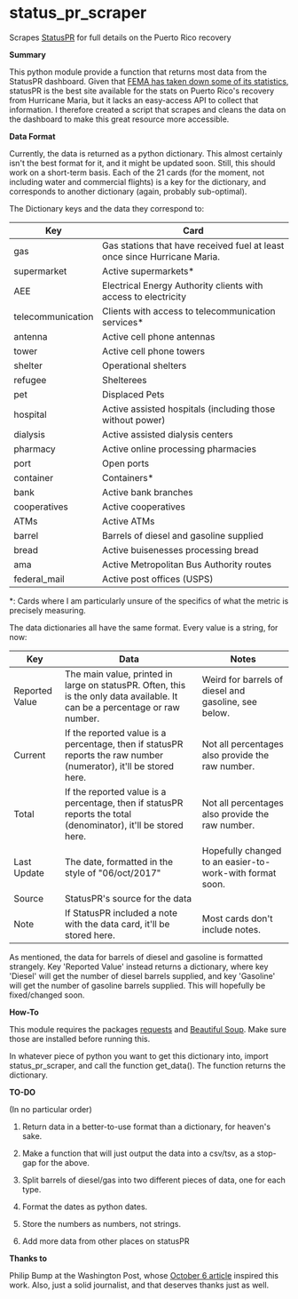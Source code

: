 # status_pr_scraper
Scrapes <a href=status.pr>StatusPR</a> for full details on the Puerto Rico recovery

<b>Summary</b>

This python module provide a function that returns most data from the StatusPR dashboard. Given that 
<a href="https://www.theatlantic.com/politics/archive/2017/10/why-did-fema-remove-stats-about-puerto-ricos-recovery/542343/">FEMA has taken down some of its statistics</a>,
statusPR is the best site available for the stats on Puerto Rico's recovery from Hurricane Maria, but it lacks an easy-access API to collect that information.
I therefore created a script that scrapes and cleans the data on the dashboard to make this great resource more accessible.

<b>Data Format</b>

Currently, the data is returned as a python dictionary. This almost certainly isn't the best format for it, and it might be updated soon.
Still, this should work on a short-term basis.
Each of the 21 cards (for the moment, not including water and commercial flights) is a key for the dictionary, and corresponds to another dictionary (again, probably sub-optimal).

The Dictionary keys and the data they correspond to:

Key | Card
--- | ---
gas | Gas stations that have received fuel at least once since Hurricane Maria.
supermarket | Active supermarkets*
AEE | Electrical Energy Authority clients with access to electricity
telecommunication | Clients with access to telecommunication services*
antenna | Active cell phone antennas
tower | Active cell phone towers
shelter | Operational shelters
refugee | Shelterees
pet | Displaced Pets
hospital | Active assisted hospitals (including those without power)
dialysis | Active assisted dialysis centers
pharmacy | Active online processing pharmacies
port | Open ports
container | Containers*
bank | Active bank branches
cooperatives | Active cooperatives
ATMs | Active ATMs
barrel | Barrels of diesel and gasoline supplied
bread | Active buisenesses processing bread
ama | Active Metropolitan Bus Authority routes
federal_mail | Active post offices (USPS)

\*: Cards where I am particularly unsure of the specifics of what the metric is precisely measuring.

The data dictionaries all have the same format. Every value is a string, for now:

Key | Data | Notes
--- | --- | --- |
Reported Value | The main value, printed in large on statusPR. Often, this is the only data available. It can be a percentage or raw number. | Weird for barrels of diesel and gasoline, see below.
Current | If the reported value is a percentage, then if statusPR reports the raw number (numerator), it'll be stored here. | Not all percentages also provide the raw number.
Total | If the reported value is a percentage, then if statusPR reports the total (denominator), it'll be stored here. | Not all percentages also provide the raw number.
Last Update | The date, formatted in the style of "06/oct/2017" | Hopefully changed to an easier-to-work-with format soon.
Source | StatusPR's source for the data |
Note | If StatusPR included a note with the data card, it'll be stored here. | Most cards don't include notes.

As mentioned, the data for barrels of diesel and gasoline is formatted strangely. Key 'Reported Value' 
instead returns a dictionary, where key 'Diesel' will get the number of diesel barrels supplied, and key 'Gasoline' will get the number of 
gasoline barrels supplied. This will hopefully be fixed/changed soon. 


<b>How-To</b>

This module requires the packages <a href="http://docs.python-requests.org/en/master/">requests</a> and
<a href="https://www.crummy.com/software/BeautifulSoup/">Beautiful Soup</a>. Make sure those are installed before running this.

In whatever piece of python you want to get this dictionary into, import status_pr_scraper, and call the function get_data().
The function returns the dictionary.

<b>TO-DO</b>

(In no particular order)

1. Return data in a better-to-use format than a dictionary, for heaven's sake.

2. Make a function that will just output the data into a csv/tsv, as a stop-gap for the above.

3. Split barrels of diesel/gas into two different pieces of data, one for each type.

4. Format the dates as python dates.

5. Store the numbers as numbers, not strings.

6. Add more data from other places on statusPR

<b>Thanks to</b>

Philip Bump at the Washington Post, whose <a href="https://www.washingtonpost.com/news/politics/wp/2017/10/06/fema-buried-updates-on-puerto-rico-here-they-are/?utm_term=.701ef12a9d67">October 6 article</a> inspired this work. Also, just a solid journalist, and that deserves thanks just as well.
